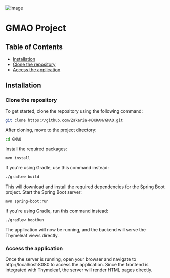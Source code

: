 ![image](https://github.com/user-attachments/assets/12d5b00e-39e1-4210-a36a-4b8db8be12dc)


# GMAO Project

## Table of Contents
- [Installation](#installation)
- [Clone the repository](#Clone_the_repository)
- [Access the application](#Access_the_application)

## Installation

### Clone the repository
To get started, clone the repository using the following command:
```bash
git clone https://github.com/Zakaria-MOKRAM/GMAO.git 
```
After cloning, move to the project directory:<br>
```bash
cd GMAO
```
Install the required packages:<br>
```bash
mvn install
```
If you're using Gradle, use this command instead:
```bash
./gradlew build
```
This will download and install the required dependencies for the Spring Boot project.
Start the Spring Boot server:
```bash
mvn spring-boot:run
```
If you're using Gradle, run this command instead:
```bash
./gradlew bootRun
```
The application will now be running, and the backend will serve the Thymeleaf views directly.
### Access the application
Once the server is running, open your browser and navigate to http://localhost:8080 to access the application. Since the frontend is integrated with Thymeleaf, the server will render HTML pages directly.

